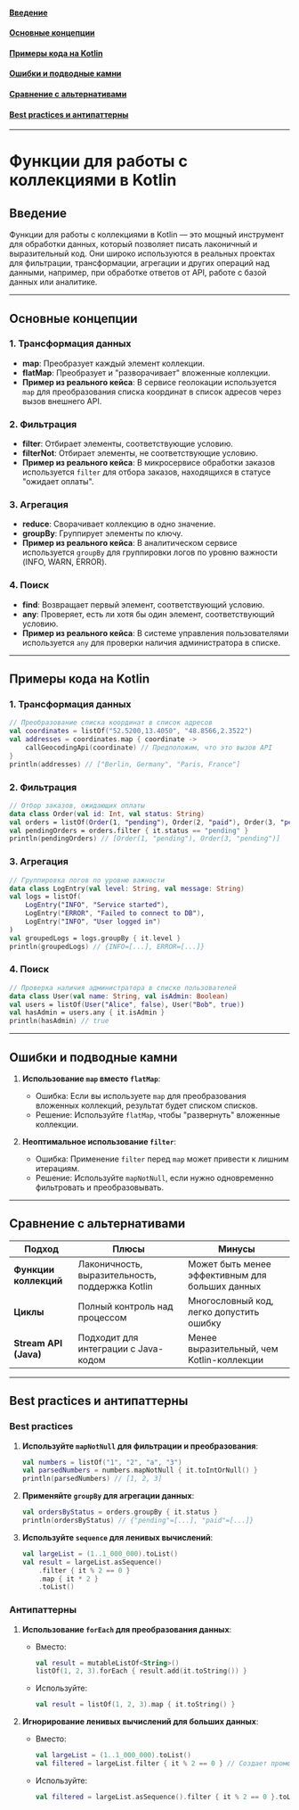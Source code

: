 #### [Введение](#Введение-1)
#### [Основные концепции](#Основные-концепции-1)
#### [Примеры кода на Kotlin](#Примеры-кода-на-kotlin-1)
#### [Ошибки и подводные камни](#Ошибки-и-подводные-камни-1)
#### [Сравнение с альтернативами](#Сравнение-с-альтернативами-1)
#### [Best practices и антипаттерны](#best-practices-и-антипаттерны-1)

---
# Функции для работы с коллекциями в Kotlin

## Введение
Функции для работы с коллекциями в Kotlin — это мощный инструмент для обработки данных, который позволяет писать лаконичный и выразительный код. Они широко используются в реальных проектах для фильтрации, трансформации, агрегации и других операций над данными, например, при обработке ответов от API, работе с базой данных или аналитике.

---

## Основные концепции

### 1. **Трансформация данных**
   - **map**: Преобразует каждый элемент коллекции.
   - **flatMap**: Преобразует и "разворачивает" вложенные коллекции.
   - **Пример из реального кейса**: В сервисе геолокации используется `map` для преобразования списка координат в список адресов через вызов внешнего API.

### 2. **Фильтрация**
   - **filter**: Отбирает элементы, соответствующие условию.
   - **filterNot**: Отбирает элементы, не соответствующие условию.
   - **Пример из реального кейса**: В микросервисе обработки заказов используется `filter` для отбора заказов, находящихся в статусе "ожидает оплаты".

### 3. **Агрегация**
   - **reduce**: Сворачивает коллекцию в одно значение.
   - **groupBy**: Группирует элементы по ключу.
   - **Пример из реального кейса**: В аналитическом сервисе используется `groupBy` для группировки логов по уровню важности (INFO, WARN, ERROR).

### 4. **Поиск**
   - **find**: Возвращает первый элемент, соответствующий условию.
   - **any**: Проверяет, есть ли хотя бы один элемент, соответствующий условию.
   - **Пример из реального кейса**: В системе управления пользователями используется `any` для проверки наличия администратора в списке.

---

## Примеры кода на Kotlin

### 1. **Трансформация данных**
```kotlin
// Преобразование списка координат в список адресов
val coordinates = listOf("52.5200,13.4050", "48.8566,2.3522")
val addresses = coordinates.map { coordinate ->
    callGeocodingApi(coordinate) // Предположим, что это вызов API
}
println(addresses) // ["Berlin, Germany", "Paris, France"]
```

### 2. **Фильтрация**
```kotlin
// Отбор заказов, ожидающих оплаты
data class Order(val id: Int, val status: String)
val orders = listOf(Order(1, "pending"), Order(2, "paid"), Order(3, "pending"))
val pendingOrders = orders.filter { it.status == "pending" }
println(pendingOrders) // [Order(1, "pending"), Order(3, "pending")]
```

### 3. **Агрегация**
```kotlin
// Группировка логов по уровню важности
data class LogEntry(val level: String, val message: String)
val logs = listOf(
    LogEntry("INFO", "Service started"),
    LogEntry("ERROR", "Failed to connect to DB"),
    LogEntry("INFO", "User logged in")
)
val groupedLogs = logs.groupBy { it.level }
println(groupedLogs) // {INFO=[...], ERROR=[...]}
```

### 4. **Поиск**
```kotlin
// Проверка наличия администратора в списке пользователей
data class User(val name: String, val isAdmin: Boolean)
val users = listOf(User("Alice", false), User("Bob", true))
val hasAdmin = users.any { it.isAdmin }
println(hasAdmin) // true
```

---

## Ошибки и подводные камни

1. **Использование `map` вместо `flatMap`**:
    - Ошибка: Если вы используете `map` для преобразования вложенных коллекций, результат будет списком списков.
    - Решение: Используйте `flatMap`, чтобы "развернуть" вложенные коллекции.

2. **Неоптимальное использование `filter`**:
    - Ошибка: Применение `filter` перед `map` может привести к лишним итерациям.
    - Решение: Используйте `mapNotNull`, если нужно одновременно фильтровать и преобразовывать.

---

## Сравнение с альтернативами

| Подход               | Плюсы                                      | Минусы                                     |
|----------------------|--------------------------------------------|--------------------------------------------|
| **Функции коллекций** | Лаконичность, выразительность, поддержка Kotlin | Может быть менее эффективным для больших данных |
| **Циклы**            | Полный контроль над процессом              | Многословный код, легко допустить ошибку   |
| **Stream API (Java)** | Подходит для интеграции с Java-кодом       | Менее выразительный, чем Kotlin-коллекции  |

---

## Best practices и антипаттерны

### Best practices
1. **Используйте `mapNotNull` для фильтрации и преобразования**:
   ```kotlin
   val numbers = listOf("1", "2", "a", "3")
   val parsedNumbers = numbers.mapNotNull { it.toIntOrNull() }
   println(parsedNumbers) // [1, 2, 3]
   ```

2. **Применяйте `groupBy` для агрегации данных**:
   ```kotlin
   val ordersByStatus = orders.groupBy { it.status }
   println(ordersByStatus) // {"pending"=[...], "paid"=[...]}
   ```

3. **Используйте `sequence` для ленивых вычислений**:
   ```kotlin
   val largeList = (1..1_000_000).toList()
   val result = largeList.asSequence()
       .filter { it % 2 == 0 }
       .map { it * 2 }
       .toList()
   ```

### Антипаттерны
1. **Использование `forEach` для преобразования данных**:
    - Вместо:
      ```kotlin
      val result = mutableListOf<String>()
      listOf(1, 2, 3).forEach { result.add(it.toString()) }
      ```
    - Используйте:
      ```kotlin
      val result = listOf(1, 2, 3).map { it.toString() }
      ```

2. **Игнорирование ленивых вычислений для больших данных**:
    - Вместо:
      ```kotlin
      val largeList = (1..1_000_000).toList()
      val filtered = largeList.filter { it % 2 == 0 } // Создает промежуточный список
      ```
    - Используйте:
      ```kotlin
      val filtered = largeList.asSequence().filter { it % 2 == 0 }.toList()
      ```
